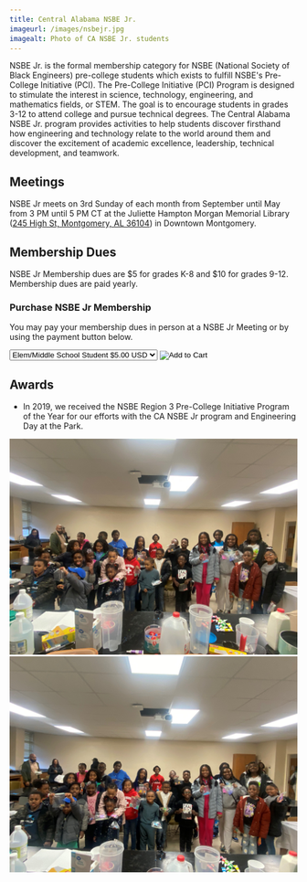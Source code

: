 ```yaml
---
title: Central Alabama NSBE Jr.
imageurl: /images/nsbejr.jpg
imagealt: Photo of CA NSBE Jr. students
---
```


NSBE Jr. is the formal membership category for NSBE (National Society of Black Engineers) pre-college
students which exists to fulfill NSBE's Pre-College Initiative (PCI). The Pre-College Initiative (PCI)
Program is designed to stimulate the interest in science, technology, engineering, and mathematics fields,
or STEM. The goal is to encourage students in grades 3-12 to attend college and pursue technical degrees.
The Central Alabama NSBE Jr. program provides activities to help students discover firsthand how engineering
and technology relate to the world around them and discover the excitement of academic excellence,
leadership, technical development, and teamwork.

## Meetings

NSBE Jr meets on 3rd Sunday of each month from September until May from
3 PM until 5 PM CT at the Juliette Hampton Morgan Memorial Library 
(<a href="https://goo.gl/maps/8G8UfhePq7PnSnDc7" target="_blank">245 High St, Montgomery, AL 36104</a>)
in Downtown Montgomery.

## Membership Dues

NSBE Jr Membership dues are $5 for grades K-8 and $10 for grades 9-12. Membership dues are paid yearly.

### Purchase NSBE Jr Membership

You may pay your membership dues in person at a NSBE Jr Meeting or by using the payment button below.

<form target="paypal" action="https://www.paypal.com/cgi-bin/webscr" method="post" class="pb-2">
<input type="hidden" name="cmd" value="_s-xclick">
<input type="hidden" name="hosted_button_id" value="VDL5MXV73N266">
<input type="hidden" name="currency_code" value="USD">
<input type="hidden" name="on0" value="Membership Type">
<select name="os0">
<option value="Elem/Middle School Student">Elem/Middle School Student $5.00 USD</option>
<option value="High School Student">High School Student $10.00 USD</option>
</select>
<input type="image" src="https://www.paypalobjects.com/en_US/i/btn/btn_cart_LG.gif" border="0" 
name="submit" alt="Add to Cart">
<img alt="" border="0" src="https://www.paypalobjects.com/en_US/i/scr/pixel.gif" width="1" height="1">
</form>

## Awards

* In 2019, we received the NSBE Region 3 Pre-College Initiative Program of the Year for our efforts with
the CA NSBE Jr program and Engineering Day at the Park.

<div class="container">
<div>
<img src="/images/nsbejr_2024_jan_1.jpg" alt="NSBE JR students" class="w-100">
</div>
<div>
<img src="/images/nsbejr_2024_jan_2.jpg" alt="NSBE JR students" class="w-100">
</div>
</div>
